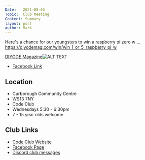 ```yaml
---
Date:   2021-08-05
Topic:  Club Meeting
Content: Summary
layout: post
author: Mark
---
```

Here's a chance for our youngsters to win a raspberry pi zero w ... https://diyodemag.com/win/win_1_or_5_raspberry_pi_w

[DIYODE Magazine](https://l.facebook.com/l.php?u=https%3A%2F%2Fdiyodemag.com%2Fwin%2Fwin_1_or_5_raspberry_pi_w&h=AT1wWa_LSlfE7y0Ir6adix633sHF3-KDFnoSn_wC63STlQB-UD72fE400TPHYM5mrOOL_sbPandzeSdBuSxENj6vnouLEYotZIplOcGW_p0u0tWwKb1P1m5Ew08SHvOs&s=1)![ALT TEXT](https://external.fbhx6-1.fna.fbcdn.net/emg1/v/t13/7801953715571185587?url=https%3A%2F%2Fdiyodemag.com%2F_images%2F5989687fc672e0e229c39da9%2C400%2C400&fb_obo=1&utld=diyodemag.com&stp=c0.5000x0.5000f_dst-emg0_p400x400_q75&ccb=13-1&oh=06_AbGKEc-McW_EowI-5H29ImDyK_rAJwuxoVDCBp1NHJQKCA&oe=65286602&_nc_sid=e609ca)

* [Facebook Link](https://www.facebook.com/1481985248595237/posts/3971863472940723/)

## Location

* Curborough Community Centre
* WS13 7NY
* Code Club
* Wednesdays 5:30 - 6:30pm
* 7 - 15 year olds welcome

## Club Links

* [Code Club Website](https://lichfield-code-club.github.io/)
* [Facebook Page](https://www.facebook.com/LichfieldCoders)
* [Discord club messages](https://discord.gg/szz6xGK)
